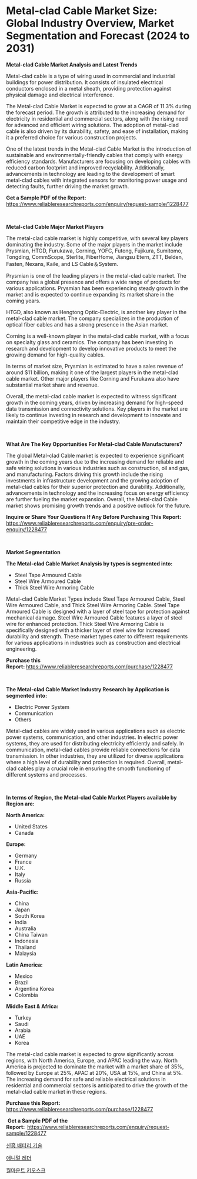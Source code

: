 <p><h1>Metal-clad Cable Market Size: Global Industry Overview, Market Segmentation and Forecast (2024 to 2031)</h1></p><p><strong>Metal-clad Cable Market Analysis and Latest Trends</strong></p>
<p><p>Metal-clad cable is a type of wiring used in commercial and industrial buildings for power distribution. It consists of insulated electrical conductors enclosed in a metal sheath, providing protection against physical damage and electrical interference.</p><p>The Metal-clad Cable Market is expected to grow at a CAGR of 11.3% during the forecast period. The growth is attributed to the increasing demand for electricity in residential and commercial sectors, along with the rising need for advanced and efficient wiring solutions. The adoption of metal-clad cable is also driven by its durability, safety, and ease of installation, making it a preferred choice for various construction projects.</p><p>One of the latest trends in the Metal-clad Cable Market is the introduction of sustainable and environmentally-friendly cables that comply with energy efficiency standards. Manufacturers are focusing on developing cables with reduced carbon footprint and improved recyclability. Additionally, advancements in technology are leading to the development of smart metal-clad cables with integrated sensors for monitoring power usage and detecting faults, further driving the market growth.</p></p>
<p><strong>Get a Sample PDF of the Report:&nbsp;</strong> <a href="https://www.reliableresearchreports.com/enquiry/request-sample/1228477">https://www.reliableresearchreports.com/enquiry/request-sample/1228477</a></p>
<p>&nbsp;</p>
<p><strong>Metal-clad Cable Major Market Players</strong></p>
<p><p>The metal-clad cable market is highly competitive, with several key players dominating the industry. Some of the major players in the market include Prysmian, HTGD, Furukawa, Corning, YOFC, Futong, Fujikura, Sumitomo, Tongding, CommScope, Sterlite, FiberHome, Jiangsu Etern, ZTT, Belden, Fasten, Nexans, Kaile, and LS Cable＆System.</p><p>Prysmian is one of the leading players in the metal-clad cable market. The company has a global presence and offers a wide range of products for various applications. Prysmian has been experiencing steady growth in the market and is expected to continue expanding its market share in the coming years.</p><p>HTGD, also known as Hengtong Optic-Electric, is another key player in the metal-clad cable market. The company specializes in the production of optical fiber cables and has a strong presence in the Asian market.</p><p>Corning is a well-known player in the metal-clad cable market, with a focus on specialty glass and ceramics. The company has been investing in research and development to develop innovative products to meet the growing demand for high-quality cables.</p><p>In terms of market size, Prysmian is estimated to have a sales revenue of around $11 billion, making it one of the largest players in the metal-clad cable market. Other major players like Corning and Furukawa also have substantial market share and revenue.</p><p>Overall, the metal-clad cable market is expected to witness significant growth in the coming years, driven by increasing demand for high-speed data transmission and connectivity solutions. Key players in the market are likely to continue investing in research and development to innovate and maintain their competitive edge in the industry.</p></p>
<p>&nbsp;</p>
<p><strong>What Are The Key Opportunities For Metal-clad Cable Manufacturers?</strong></p>
<p><p>The global Metal-clad Cable market is expected to experience significant growth in the coming years due to the increasing demand for reliable and safe wiring solutions in various industries such as construction, oil and gas, and manufacturing. Factors driving this growth include the rising investments in infrastructure development and the growing adoption of metal-clad cables for their superior protection and durability. Additionally, advancements in technology and the increasing focus on energy efficiency are further fueling the market expansion. Overall, the Metal-clad Cable market shows promising growth trends and a positive outlook for the future.</p></p>
<p><strong>Inquire or Share Your Questions If Any Before Purchasing This Report:</strong> <a href="https://www.reliableresearchreports.com/enquiry/pre-order-enquiry/1228477">https://www.reliableresearchreports.com/enquiry/pre-order-enquiry/1228477</a></p>
<p>&nbsp;</p>
<p><strong>Market Segmentation</strong></p>
<p><strong>The Metal-clad Cable Market Analysis by types is segmented into:</strong></p>
<p><ul><li>Steel Tape Armoured Cable</li><li>Steel Wire Armoured Cable</li><li>Thick Steel Wire Armoring Cable</li></ul></p>
<p><p>Metal-clad Cable Market Types include Steel Tape Armoured Cable, Steel Wire Armoured Cable, and Thick Steel Wire Armoring Cable. Steel Tape Armoured Cable is designed with a layer of steel tape for protection against mechanical damage. Steel Wire Armoured Cable features a layer of steel wire for enhanced protection. Thick Steel Wire Armoring Cable is specifically designed with a thicker layer of steel wire for increased durability and strength. These market types cater to different requirements for various applications in industries such as construction and electrical engineering.</p></p>
<p><strong>Purchase this Report:&nbsp;</strong><a href="https://www.reliableresearchreports.com/purchase/1228477">https://www.reliableresearchreports.com/purchase/1228477</a></p>
<p>&nbsp;</p>
<p><strong>The Metal-clad Cable Market Industry Research by Application is segmented into:</strong></p>
<p><ul><li>Electric Power System</li><li>Communication</li><li>Others</li></ul></p>
<p><p>Metal-clad cables are widely used in various applications such as electric power systems, communication, and other industries. In electric power systems, they are used for distributing electricity efficiently and safely. In communication, metal-clad cables provide reliable connections for data transmission. In other industries, they are utilized for diverse applications where a high level of durability and protection is required. Overall, metal-clad cables play a crucial role in ensuring the smooth functioning of different systems and processes.</p></p>
<p>&nbsp;</p>
<p><strong>In terms of Region, the Metal-clad Cable Market Players available by Region are:</strong></p>
<p>
    <p> <strong> North America: </strong>
        <ul>
            <li>United States</li>
            <li>Canada</li>
        </ul>
        </p> 
    <p> <strong> Europe: </strong>
        <ul>
            <li>Germany</li>
            <li>France</li>
            <li>U.K.</li>
            <li>Italy</li>
            <li>Russia</li>
        </ul>
        </p> 
    <p> <strong> Asia-Pacific: </strong>
        <ul>
            <li>China</li>
            <li>Japan</li>
            <li>South Korea</li>
            <li>India</li>
            <li>Australia</li>
            <li>China Taiwan</li>
            <li>Indonesia</li>
            <li>Thailand</li>
            <li>Malaysia</li>
        </ul>
        </p> 
    <p> <strong> Latin America: </strong>
        <ul>
            <li>Mexico</li>
            <li>Brazil</li>
            <li>Argentina Korea</li>
            <li>Colombia</li>
        </ul>
        </p> 
    <p> <strong> Middle East & Africa: </strong>
        <ul>
            <li>Turkey</li>
            <li>Saudi</li>
            <li>Arabia</li>
            <li>UAE</li>
            <li>Korea</li>
        </ul>
    </p>
    </p>
<p><p>The metal-clad cable market is expected to grow significantly across regions, with North America, Europe, and APAC leading the way. North America is projected to dominate the market with a market share of 35%, followed by Europe at 25%, APAC at 20%, USA at 15%, and China at 5%. The increasing demand for safe and reliable electrical solutions in residential and commercial sectors is anticipated to drive the growth of the metal-clad cable market in these regions.</p></p>
<p><strong>Purchase this Report: </strong><a href="https://www.reliableresearchreports.com/purchase/1228477">https://www.reliableresearchreports.com/purchase/1228477</a></p>
<p>&nbsp;<strong>Get a Sample PDF of the Report:&nbsp;&nbsp;</strong><a href="https://www.reliableresearchreports.com/enquiry/request-sample/1228477">https://www.reliableresearchreports.com/enquiry/request-sample/1228477</a></p>
<p><strong></strong></p>
<p><p><a href="https://github.com/oajzkywllm460/Market-Research-Report-List-1/blob/main/453362014989.md">신흥 배터리 기술</a></p><p><a href="https://medium.com/@gradyporer56562023/%EB%8F%99%EB%AC%BC-%EA%B0%80%EC%A3%BD-%EC%8B%9C%EC%9E%A5-%EA%B7%9C%EB%AA%A8-cagr-%ED%8A%B8%EB%A0%8C%EB%93%9C-2024-2030-ca5b45f63f61">애니멀 레더</a></p><p><a href="https://medium.com/@kathyorton6556/%EB%B2%BD%EA%B1%B8%EC%9D%B4-%ED%82%A4%EC%98%A4%EC%8A%A4%ED%81%AC-%EC%8B%9C%EC%9E%A5%EC%9D%80-%EC%8B%9C%EC%9E%A5-%EC%A0%90%EC%9C%A0%EC%9C%A8-%ED%81%AC%EA%B8%B0-%EB%B0%8F-2031%EB%85%84%EA%B9%8C%EC%A7%80-%EC%98%88%EC%83%81%EB%90%9C-%EC%98%88%EC%B8%A1%EC%97%90-%EC%B4%88%EC%A0%90%EC%9D%84-%EB%A7%9E%EC%B6%A5%EB%8B%88%EB%8B%A4-8ab00508cf6d">월마운트 키오스크</a></p></p>
